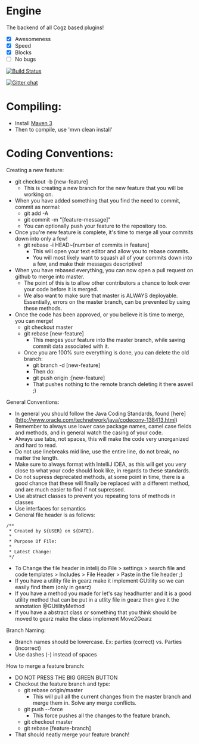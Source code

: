 Engine
======

The backend of all Cogz based plugins!


- [x] Awesomeness
- [x] Speed
- [x] Blocks
- [ ] No bugs

[![Build Status](http://dev.tbnr.net:8080/buildStatus/icon?job=Engine-Package-master)](http://dev.tbnr.net:8080/job/Engine-Package-master/)

[![Gitter chat](https://badges.gitter.im/CogzMC/Engine.png)](https://gitter.im/CogzMC/Engine)

Compiling:
======
* Install [Maven 3](http://maven.apache.org/download.html)
* Then to compile, use 'mvn clean install'

Coding Conventions:
======

Creating a new feature:
  - git checkout -b [new-feature]
    - This is creating a new branch for the new feature that you will be working on.
  - When you have added something that you find the need to commit, commit as normal:
    - git add -A
    - git commit -m "[feature-message]"
    - You can optionally push your feature to the repository too.
  - Once you're new feature is complete, it's time to merge all your commits down into only a few!
    - git rebase -i HEAD~[number of commits in feature]
      - This will open your text editor and allow you to rebase commits.
      - You will most likely want to squash all of your commits down into a few, and make their messages descriptive!
  - When you have rebased everything, you can now open a pull request on github to merge into master.
    - The point of this is to allow other contributors a chance to look over your code before it is merged.
    - We also want to make sure that master is ALWAYS deployable. Essentially, errors on the master branch, can be             prevented by using these methods.
  - Once the code has been approved, or you believe it is time to merge, you can merge!
    - git checkout master
    - git rebase [new-feature]
      - This merges your feature into the master branch, while saving commit data associated with it.
    - Once you are 100% sure everything is done, you can delete the old branch:
      - git branch -d [new-feature]
      - Then do:
      - git push origin :[new-feature]
      - That pushes nothing to the remote branch deleting it there aswell ;)

General Conventions:
  * In general you should follow the Java Coding Standards, found [here] (http://www.oracle.com/technetwork/java/codeconv-138413.html)
  * Remember to always use lower case package names, camel case fields and methods, and in general watch the casing of       your code.
  * Always use tabs, not spaces, this will make the code very unorganized and hard to read.
  * Do not use linebreaks mid line, use the entire line, do not break, no matter the length.
  * Make sure to always format with IntelliJ IDEA, as this will get you very close to what your code should look like,       in regards to these standards.
  * Do not supress deprecated methods, at some point in time, there is a good chance that these will finally be       replaced with a different method, and are much easier to find if not supressed.
  * Use abstract classes to prevent you repeating tons of methods in classes
  * Use interfaces for semantics
  * General file header is as follows:
```
/**
 * Created by ${USER} on ${DATE}.
 *
 * Purpose Of File:
 * 
 * Latest Change: 
 */
```
   * To Change the file header in intelij do File > settings > search file and code templates > Includes > File Header > Paste in the file header ;)
   * If you have a utility file in gearz make it implement GUtility so we can easily find them (only in gearz)
   * If you have a method you made for let's say headhunter and it is a good utility method that can be put in a utlity file in gearz then give it the annotation @GUtilityMethod
   * If you have a abstract class or something that you think should be moved to gearz make the class implement Move2Gearz

Branch Naming:
  - Branch names should be lowercase. Ex: parties (correct) vs. Parties (incorrect)
  - Use dashes  (-) instead of spaces

How to merge a feature branch:
  - DO NOT PRESS THE BIG GREEN BUTTON
  - Checkout the feature branch and type:
     - git rebase origin/master
        - This will pull all the current changes from the master branch and merge them in. Solve any merge conflicts.
     - git push --force
        - This force pushes all the changes to the feature branch.
     - git checkout master
     - git rebase [feature-branch]
  - That should neatly merge your feature branch!
